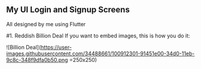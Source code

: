 ## My UI Login and Signup Screens

All designed by me using Flutter

#1. Reddish Billion Deal
If you want to embed images, this is how you do it:

![Billion Deal](https://user-images.githubusercontent.com/34488661/100912301-91451e00-34d0-11eb-9c8c-348f9dfa0b50.png =250x250)
